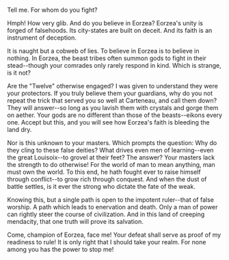 Tell me. For whom do you fight?

Hmph! How very glib. And do you believe in Eorzea? Eorzea's unity is forged of falsehoods. Its city-states are built on deceit. And its faith is an instrument of deception.

It is naught but a cobweb of lies. To believe in Eorzea is to believe in nothing. In Eorzea, the beast tribes often summon gods to fight in their stead--though your comrades only rarely respond in kind. Which is strange, is it not?

Are the "Twelve" otherwise engaged? I was given to understand they were your protectors. If you truly believe them your guardians, why do you not repeat the trick that served you so well at Carteneau, and call them down? They will answer--so long as you lavish them with crystals and gorge them on aether. Your gods are no different than those of the beasts--eikons every one. Accept but this, and you will see how Eorzea's faith is bleeding the land dry.

Nor is this unknown to your masters. Which prompts the question: Why do they cling to these false deities? What drives even men of learning--even the great Louisoix--to grovel at their feet? The answer? Your masters lack the strength to do otherwise! For the world of man to mean anything, man must own the world. To this end, he hath fought ever to raise himself through conflict--to grow rich through conquest. And when the dust of battle settles, is it ever the strong who dictate the fate of the weak.

Knowing this, but a single path is open to the impotent ruler--that of false worship. A path which leads to enervation and death. Only a man of power can rightly steer the course of civilization. And in this land of creeping mendacity, that one truth will prove its salvation.

Come, champion of Eorzea, face me! Your defeat shall serve as proof of my readiness to rule! It is only right that I should take your realm. For none among you has the power to stop me!